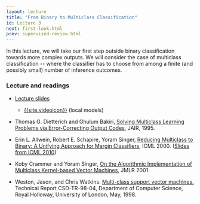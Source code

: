 ```yaml
--- 
layout: lecture
title: "From Binary to Multiclass Classification"
id: Lecture 3
next: first-look.html
prev: supervised-review.html
---
```



In this lecture, we will take our first step outside binary
classification towards more complex outputs. We will consider the case
of multiclass classification -- where the classifier has to choose
from among a finite (and possibly small) number of inference outcomes.


### Lecture and readings

* [Lecture slides]({{site.lectures}}/slides/multiclass/multiclass-full.pdf)
  * [{{site.videoicon}}](https://youtu.be/oxJKXHyD-KI)  (local models)


* Thomas G. Dietterich and Ghulum Bakiri, [Solving Multiclass Learning Problems via Error-Correcting Output Codes](https://www.cs.cmu.edu/afs/cs/project/jair/pub/volume2/dietterich95a.pdf), JAIR, 1995.
* Erin L. Allwein, Robert E. Schapire, Yoram Singer, [Reducing Multiclass to Binary: A Unifying Approach for Margin Classifiers](http://www.jmlr.org/papers/volume1/allwein00a/allwein00a.pdf), ICML 2000. ([Slides from ICML 2010](http://www.cs.princeton.edu/~schapire/talks/ecoc-icml10.pdf))
* Koby Crammer and Yoram Singer, [On the Algorithmic Implementation of Multiclass Kernel-based Vector Machines](http://jmlr.csail.mit.edu/papers/volume2/crammer01a/crammer01a.pdf), JMLR 2001.
* Weston, Jason, and Chris Watkins. [Multi-class support vector machines.](http://citeseerx.ist.psu.edu/viewdoc/download?doi=10.1.1.50.9594&rep=rep1&type=pdf) Technical Report CSD-TR-98-04, Department of Computer Science, Royal Holloway, University of London, May, 1998.
